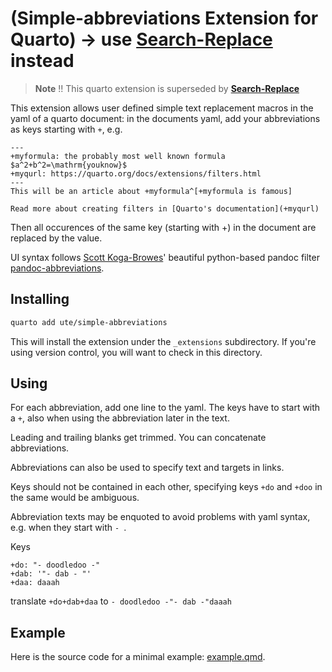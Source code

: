 # (Simple-abbreviations Extension for Quarto) -> use [**Search-Replace**](https://github.com/ute/search-replace) instead
 
> **Note**
> !! This quarto extension is superseded by [**Search-Replace**](https://github.com/ute/search-replace)

This extension allows user defined simple text replacement macros in the yaml of a quarto document:
in the documents yaml, add your abbreviations as keys starting with `+`, e.g. 
```
---
+myformula: the probably most well known formula $a^2+b^2=\mathrm{youknow}$ 
+myqurl: https://quarto.org/docs/extensions/filters.html
---
This will be an article about +myformula^[+myformula is famous]

Read more about creating filters in [Quarto's documentation](+myqurl)

```
Then all occurences of the same key (starting with +) in the document are replaced by the value.

UI syntax follows [Scott Koga-Browes](https://github.com/scokobro)' beautiful python-based pandoc filter [pandoc-abbreviations](https://github.com/scokobro/pandoc-abbreviations).

## Installing

```bash
quarto add ute/simple-abbreviations
```

This will install the extension under the `_extensions` subdirectory.
If you're using version control, you will want to check in this directory.

## Using

For each abbreviation, add one line to the yaml. The keys have to start with a `+`, also when using the abbreviation later in the text. 

Leading and trailing blanks get trimmed. You can concatenate abbreviations.

Abbreviations can also be used to specify text and targets in links.

Keys should not be contained in each other, specifying keys `+do` and `+doo` in the same would be ambiguous.

Abbreviation texts may be enquoted to avoid problems with yaml syntax, e.g. when they start with `- `.

Keys
```
+do: "- doodledoo -"
+dab: '"- dab - "'
+daa: daaah
```
translate `+do+dab+daa` to `- doodledoo -"- dab -"daaah` 





## Example

Here is the source code for a minimal example: [example.qmd](example.qmd).

